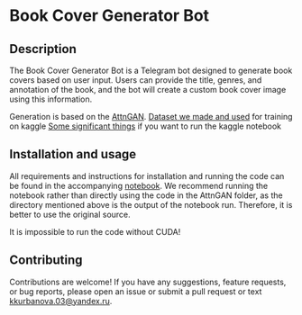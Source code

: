 # Book Cover Generator Bot
## Description
The Book Cover Generator Bot is a Telegram bot designed to generate book covers based on user input. Users can provide the title, genres, and annotation of the book, 
and the bot will create a custom book cover image using this information.


Generation is based on the [AttnGAN](https://github.com/taoxugit/AttnGAN/tree/master). 
[Dataset we made and used](https://www.kaggle.com/datasets/alexxandrau/bookcovers) for training on kaggle
[Some significant things](https://www.kaggle.com/datasets/komilakurbanova/attngan) if you want to run the kaggle notebook

## Installation and usage
All requirements and instructions for installation and running the code can be found in the accompanying [notebook](https://github.com/komilakurbanova/BookCoversGeneration/blob/main/project.ipynb).
We recommend running the notebook rather than directly using the code in the AttnGAN folder, as the directory mentioned above is the output of the notebook run. Therefore, it is better to use the original source.

It is impossible to run the code without CUDA!

## Contributing
Contributions are welcome! If you have any suggestions, feature requests, or bug reports, please open an issue or submit a pull request or text kkurbanova.03@yandex.ru.

